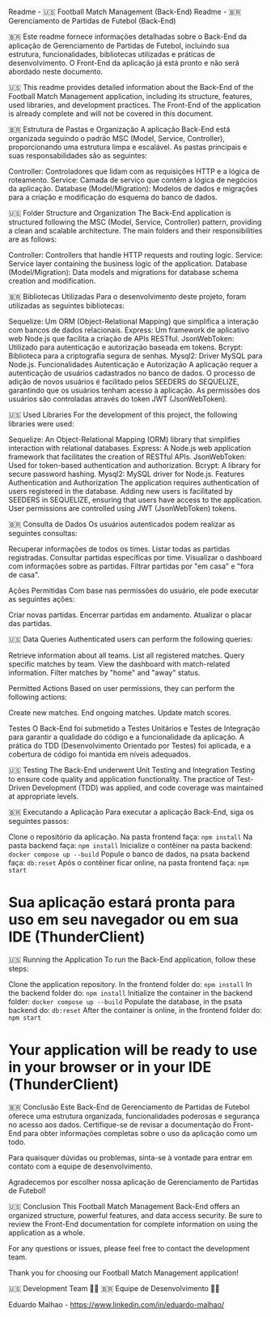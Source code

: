 Readme - 🇺🇸 Football Match Management (Back-End)
Readme - 🇧🇷 Gerenciamento de Partidas de Futebol (Back-End)

🇧🇷 Este readme fornece informações detalhadas sobre o Back-End da aplicação de Gerenciamento de Partidas de Futebol, incluindo sua estrutura, funcionalidades, bibliotecas utilizadas e práticas de desenvolvimento. O Front-End da aplicação já está pronto e não será abordado neste documento.

🇺🇸 This readme provides detailed information about the Back-End of the Football Match Management application, including its structure, features, used libraries, and development practices. The Front-End of the application is already complete and will not be covered in this document.

🇧🇷 Estrutura de Pastas e Organização
A aplicação Back-End está organizada seguindo o padrão MSC (Model, Service, Controller), proporcionando uma estrutura limpa e escalável. As pastas principais e suas responsabilidades são as seguintes:

Controller: Controladores que lidam com as requisições HTTP e a lógica de roteamento.
Service: Camada de serviço que contém a lógica de negócios da aplicação.
Database (Model/Migration): Modelos de dados e migrações para a criação e modificação do esquema do banco de dados.

🇺🇸 Folder Structure and Organization
The Back-End application is structured following the MSC (Model, Service, Controller) pattern, providing a clean and scalable architecture. The main folders and their responsibilities are as follows:

Controller: Controllers that handle HTTP requests and routing logic.
Service: Service layer containing the business logic of the application.
Database (Model/Migration): Data models and migrations for database schema creation and modification.

🇧🇷 Bibliotecas Utilizadas
Para o desenvolvimento deste projeto, foram utilizadas as seguintes bibliotecas:

Sequelize: Um ORM (Object-Relational Mapping) que simplifica a interação com bancos de dados relacionais.
Express: Um framework de aplicativo web Node.js que facilita a criação de APIs RESTful.
JsonWebToken: Utilizado para autenticação e autorização baseada em tokens.
Bcrypt: Biblioteca para a criptografia segura de senhas.
Mysql2: Driver MySQL para Node.js.
Funcionalidades
Autenticação e Autorização
A aplicação requer a autenticação de usuários cadastrados no banco de dados. O processo de adição de novos usuários é facilitado pelos SEEDERS do SEQUELIZE, garantindo que os usuários tenham acesso à aplicação. As permissões dos usuários são controladas através do token JWT (JsonWebToken).

🇺🇸 Used Libraries
For the development of this project, the following libraries were used:

Sequelize: An Object-Relational Mapping (ORM) library that simplifies interaction with relational databases.
Express: A Node.js web application framework that facilitates the creation of RESTful APIs.
JsonWebToken: Used for token-based authentication and authorization.
Bcrypt: A library for secure password hashing.
Mysql2: MySQL driver for Node.js.
Features
Authentication and Authorization
The application requires authentication of users registered in the database. Adding new users is facilitated by SEEDERS in SEQUELIZE, ensuring that users have access to the application. User permissions are controlled using JWT (JsonWebToken) tokens.

🇧🇷 Consulta de Dados
Os usuários autenticados podem realizar as seguintes consultas:

Recuperar informações de todos os times.
Listar todas as partidas registradas.
Consultar partidas específicas por time.
Visualizar o dashboard com informações sobre as partidas.
Filtrar partidas por "em casa" e "fora de casa".

Ações Permitidas
Com base nas permissões do usuário, ele pode executar as seguintes ações:

Criar novas partidas.
Encerrar partidas em andamento.
Atualizar o placar das partidas.

🇺🇸 Data Queries
Authenticated users can perform the following queries:

Retrieve information about all teams.
List all registered matches.
Query specific matches by team.
View the dashboard with match-related information.
Filter matches by "home" and "away" status.

Permitted Actions
Based on user permissions, they can perform the following actions:

Create new matches.
End ongoing matches.
Update match scores.


Testes
O Back-End foi submetido a Testes Unitários e Testes de Integração para garantir a qualidade do código e a funcionalidade da aplicação. A prática do TDD (Desenvolvimento Orientado por Testes) foi aplicada, e a cobertura de código foi mantida em níveis adequados.

🇺🇸 Testing
The Back-End underwent Unit Testing and Integration Testing to ensure code quality and application functionality. The practice of Test-Driven Development (TDD) was applied, and code coverage was maintained at appropriate levels.

🇧🇷 Executando a Aplicação
Para executar a aplicação Back-End, siga os seguintes passos:

Clone o repositório da aplicação.
Na pasta frontend faça: `npm install`
Na pasta backend faça: `npm install`
Inicialize o contêiner na pasta backend: `docker compose up --build`
Popule o banco de dados, na psata backend faça: `db:reset`
Após o contêiner ficar online, na pasta frontend faça: `npm start`
# Sua aplicação estará pronta para uso em seu navegador ou em sua IDE (ThunderClient) #

🇺🇸 Running the Application
To run the Back-End application, follow these steps:

Clone the application repository.
In the frontend folder do: `npm install`
In the backend folder do: `npm install`
Initialize the container in the backend folder: `docker compose up --build`
Populate the database, in the psata backend do: `db:reset`
After the container is online, in the frontend folder do: `npm start`
# Your application will be ready to use in your browser or in your IDE (ThunderClient) #

🇧🇷 Conclusão
Este Back-End de Gerenciamento de Partidas de Futebol oferece uma estrutura organizada, funcionalidades poderosas e segurança no acesso aos dados. Certifique-se de revisar a documentação do Front-End para obter informações completas sobre o uso da aplicação como um todo.

Para quaisquer dúvidas ou problemas, sinta-se à vontade para entrar em contato com a equipe de desenvolvimento.

Agradecemos por escolher nossa aplicação de Gerenciamento de Partidas de Futebol!

🇺🇸 Conclusion
This Football Match Management Back-End offers an organized structure, powerful features, and data access security. Be sure to review the Front-End documentation for complete information on using the application as a whole.

For any questions or issues, please feel free to contact the development team.

Thank you for choosing our Football Match Management application!


🇺🇸 Development Team 🧑‍💻
🇧🇷 Equipe de Desenvolvimento 🧑‍💻

Eduardo Malhao - https://www.linkedin.com/in/eduardo-malhao/












